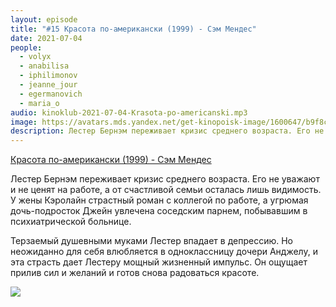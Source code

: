 ```yaml
---
layout: episode
title: "#15 Красота по-американски (1999) - Сэм Мендес"
date: 2021-07-04
people:
  - volyx
  - anabilisa
  - iphilimonov
  - jeanne_jour
  - egermanovich
  - maria_o
audio: kinoklub-2021-07-04-Krasota-po-americanski.mp3
image: https://avatars.mds.yandex.net/get-kinopoisk-image/1600647/b9f8cc2b-ac11-49f2-b74d-cb371a0ea19e/600x
description: Лестер Бернэм переживает кризис среднего возраста. Его не уважают и не ценят на работе, а от счастливой семьи осталась лишь видимость. У жены Кэролайн страстный роман с коллегой по работе, а угрюмая дочь-подросток Джейн увлечена соседским парнем, побывавшим в психиатрической больнице. Терзаемый душевными муками Лестер впадает в депрессию. Но неожиданно для себя влюбляется в одноклассницу дочери Анджелу, и эта страсть дает Лестеру мощный жизненный импульс. Он ощущает прилив сил и желаний и готов снова радоваться красоте.
---
```


[Красота по-американски (1999) - Сэм Мендес](https://www.kinopoisk.ru/film/351/)

Лестер Бернэм переживает кризис среднего возраста. Его не уважают и не ценят на работе, а от счастливой семьи осталась лишь видимость. У жены Кэролайн страстный роман с коллегой по работе, а угрюмая дочь-подросток Джейн увлечена соседским парнем, побывавшим в психиатрической больнице.

Терзаемый душевными муками Лестер впадает в депрессию. Но неожиданно для себя влюбляется в одноклассницу дочери Анджелу, и эта страсть дает Лестеру мощный жизненный импульс. Он ощущает прилив сил и желаний и готов снова радоваться красоте.

![](https://avatars.mds.yandex.net/get-kinopoisk-image/1600647/b9f8cc2b-ac11-49f2-b74d-cb371a0ea19e/600x)
